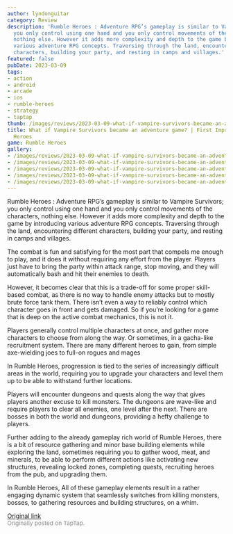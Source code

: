 ```yaml
---
author: lyndonguitar
category: Review
description: 'Rumble Heroes : Adventure RPG’s gameplay is similar to Vampire Survivors;
  you only control using one hand and you only control movements of the characters,
  nothing else. However it adds more complexity and depth to the game by introducing
  various adventure RPG concepts. Traversing through the land, encountering different
  characters, building your party, and resting in camps and villages.'
featured: false
pubDate: 2023-03-09
tags:
- action
- android
- arcade
- ios
- rumble-heroes
- strategy
- taptap
thumb: /images/reviews/2023-03-09-what-if-vampire-survivors-became-an-adventure-game--first-impressions---rumble-heroes-0.avif
title: What if Vampire Survivors became an adventure game? | First Impressions - Rumble
  Heroes
game: Rumble Heroes
gallery:
- /images/reviews/2023-03-09-what-if-vampire-survivors-became-an-adventure-game--first-impressions---rumble-heroes-0.avif
- /images/reviews/2023-03-09-what-if-vampire-survivors-became-an-adventure-game--first-impressions---rumble-heroes-1.avif
- /images/reviews/2023-03-09-what-if-vampire-survivors-became-an-adventure-game--first-impressions---rumble-heroes-2.avif
- /images/reviews/2023-03-09-what-if-vampire-survivors-became-an-adventure-game--first-impressions---rumble-heroes-3.avif
- /images/reviews/2023-03-09-what-if-vampire-survivors-became-an-adventure-game--first-impressions---rumble-heroes-4.avif
---
```

Rumble Heroes : Adventure RPG’s gameplay is similar to Vampire Survivors; you only control using one hand and you only control movements of the characters, nothing else. However it adds more complexity and depth to the game by introducing various adventure RPG concepts. Traversing through the land, encountering different characters, building your party, and resting in camps and villages.

The combat is fun and satisfying for the most part that compels me enough to play, and it does it without requiring any effort from the player. Players just have to bring the party within attack range, stop moving, and they will automatically bash and hit their enemies to death.

However, it becomes clear that this is a trade-off for some proper skill-based combat, as there is no way to handle enemy attacks but to mostly brute force tank them. There isn’t even a way to reliably control which character goes in front and gets damaged. So if you’re looking for a game that is deep on the active combat mechanics, this is not it.

Players generally control multiple characters at once, and gather more characters to choose from along the way. Or sometimes, in a gacha-like recruitment system. There are many different heroes to gain, from simple axe-wielding joes to full-on rogues and mages

In Rumble Heroes, progression is tied to the series of increasingly difficult areas in the world, requiring you to upgrade your characters and level them up to be able to withstand further locations.

Players will encounter dungeons and quests along the way that gives players another excuse to kill monsters. The dungeons are wave-like and require players to clear all enemies, one level after the next. There are bosses in both the world and dungeons, providing a hefty challenge to players.

Further adding to the already gameplay rich world of Rumble Heroes, there is a bit of resource gathering and minor base building elements while exploring the land, sometimes requiring you to gather wood, meat, and minerals, to be able to perform different actions like activating new structures, revealing locked zones, completing quests, recruiting heroes from the pub, and upgrading them.

In Rumble Heroes, All of these gameplay elements result in a rather engaging dynamic system that seamlessly switches from killing monsters, bosses, to gathering resources and building structures, on a whim.

[Original link](https://www.taptap.io/post/4749590)<br><span style="font-size: 0.95em; color: #888;">Originally posted on TapTap.</span>